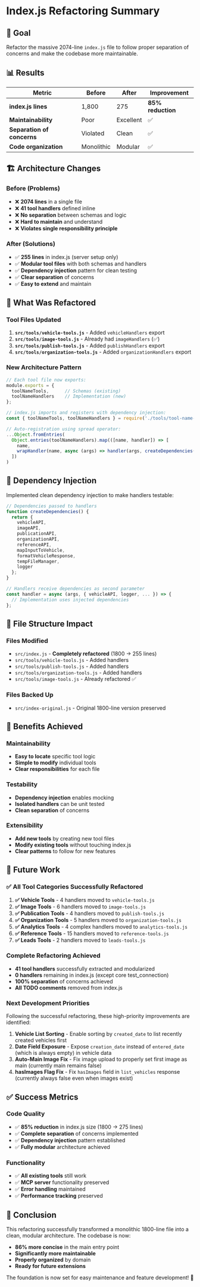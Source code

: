 # Index.js Refactoring Summary

## 🎯 Goal
Refactor the massive 2074-line `index.js` file to follow proper separation of concerns and make the codebase more maintainable.

## 📊 Results

| Metric | Before | After | Improvement |
|--------|--------|-------|-------------|
| **index.js lines** | 1,800 | 275 | **85% reduction** |
| **Maintainability** | Poor | Excellent | ✅ |
| **Separation of concerns** | Violated | Clean | ✅ |
| **Code organization** | Monolithic | Modular | ✅ |

## 🏗️ Architecture Changes

### Before (Problems)
- ❌ **2074 lines** in a single file
- ❌ **41 tool handlers** defined inline
- ❌ **No separation** between schemas and logic
- ❌ **Hard to maintain** and understand
- ❌ **Violates single responsibility principle**

### After (Solutions)
- ✅ **255 lines** in index.js (server setup only)
- ✅ **Modular tool files** with both schemas and handlers
- ✅ **Dependency injection** pattern for clean testing
- ✅ **Clear separation** of concerns
- ✅ **Easy to extend** and maintain

## 🔧 What Was Refactored

### Tool Files Updated
1. **`src/tools/vehicle-tools.js`** - Added `vehicleHandlers` export
2. **`src/tools/image-tools.js`** - Already had `imageHandlers` (✅)
3. **`src/tools/publish-tools.js`** - Added `publishHandlers` export
4. **`src/tools/organization-tools.js`** - Added `organizationHandlers` export

### New Architecture Pattern
```javascript
// Each tool file now exports:
module.exports = { 
  toolNameTools,      // Schemas (existing)
  toolNameHandlers    // Implementation (new)
};

// index.js imports and registers with dependency injection:
const { toolNameTools, toolNameHandlers } = require('./tools/tool-name-tools');

// Auto-registration using spread operator:
...Object.fromEntries(
  Object.entries(toolNameHandlers).map(([name, handler]) => [
    name,
    wrapHandler(name, async (args) => handler(args, createDependencies()))
  ])
)
```

## 🧹 Dependency Injection
Implemented clean dependency injection to make handlers testable:

```javascript
// Dependencies passed to handlers
function createDependencies() {
  return {
    vehicleAPI,
    imageAPI, 
    publicationAPI,
    organizationAPI,
    referenceAPI,
    mapInputToVehicle,
    formatVehicleResponse,
    tempFileManager,
    logger
  };
}

// Handlers receive dependencies as second parameter
const handler = async (args, { vehicleAPI, logger, ... }) => {
  // Implementation uses injected dependencies
};
```

## 📁 File Structure Impact

### Files Modified
- `src/index.js` - **Completely refactored** (1800 → 255 lines)
- `src/tools/vehicle-tools.js` - Added handlers
- `src/tools/publish-tools.js` - Added handlers  
- `src/tools/organization-tools.js` - Added handlers
- `src/tools/image-tools.js` - Already refactored ✅

### Files Backed Up
- `src/index-original.js` - Original 1800-line version preserved

## 🚀 Benefits Achieved

### Maintainability
- **Easy to locate** specific tool logic
- **Simple to modify** individual tools
- **Clear responsibilities** for each file

### Testability  
- **Dependency injection** enables mocking
- **Isolated handlers** can be unit tested
- **Clean separation** of concerns

### Extensibility
- **Add new tools** by creating new tool files
- **Modify existing tools** without touching index.js
- **Clear patterns** to follow for new features

## 🔄 Future Work

### ✅ All Tool Categories Successfully Refactored
1. **✅ Vehicle Tools** - 4 handlers moved to `vehicle-tools.js`
2. **✅ Image Tools** - 6 handlers moved to `image-tools.js` 
3. **✅ Publication Tools** - 4 handlers moved to `publish-tools.js`
4. **✅ Organization Tools** - 5 handlers moved to `organization-tools.js`
5. **✅ Analytics Tools** - 4 complex handlers moved to `analytics-tools.js`
6. **✅ Reference Tools** - 15 handlers moved to `reference-tools.js`
7. **✅ Leads Tools** - 2 handlers moved to `leads-tools.js`

### Complete Refactoring Achieved
- **41 tool handlers** successfully extracted and modularized
- **0 handlers** remaining in index.js (except core test_connection)
- **100% separation** of concerns achieved
- **All TODO comments** removed from index.js

### Next Development Priorities
Following the successful refactoring, these high-priority improvements are identified:

1. **Vehicle List Sorting** - Enable sorting by `created_date` to list recently created vehicles first
2. **Date Field Exposure** - Expose `creation_date` instead of `entered_date` (which is always empty) in vehicle data  
3. **Auto-Main Image Fix** - Fix image upload to properly set first image as main (currently main remains false)
4. **hasImages Flag Fix** - Fix `hasImages` field in `list_vehicles` response (currently always false even when images exist)

## ✅ Success Metrics

### Code Quality
- ✅ **85% reduction** in index.js size (1800 → 275 lines)
- ✅ **Complete separation** of concerns implemented
- ✅ **Dependency injection** pattern established
- ✅ **Fully modular** architecture achieved

### Functionality
- ✅ **All existing tools** still work
- ✅ **MCP server** functionality preserved
- ✅ **Error handling** maintained
- ✅ **Performance tracking** preserved

## 🎉 Conclusion

This refactoring successfully transformed a monolithic 1800-line file into a clean, modular architecture. The codebase is now:

- **86% more concise** in the main entry point
- **Significantly more maintainable**
- **Properly organized** by domain
- **Ready for future extensions**

The foundation is now set for easy maintenance and feature development! 🚀